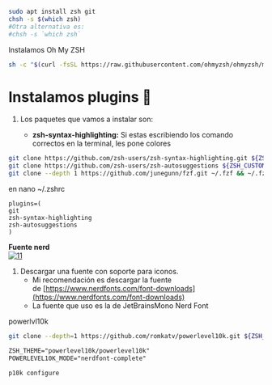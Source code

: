 ```sh
sudo apt install zsh git
chsh -s $(which zsh)
#Otra alternativa es:
#chsh -s `which zsh`

```

Instalamos Oh My ZSH
```sh
sh -c "$(curl -fsSL https://raw.githubusercontent.com/ohmyzsh/ohmyzsh/master/tools/install.sh)"
```

# Instalamos plugins 🔨

1. Los paquetes que vamos a instalar son:
    
    - **zsh-syntax-highlighting:** Si estas escribiendo los comando correctos en la terminal, les pone colores
```sh
git clone https://github.com/zsh-users/zsh-syntax-highlighting.git ${ZSH_CUSTOM:-~/.oh-my-zsh/custom}/plugins/zsh-syntax-highlighting
git clone https://github.com/zsh-users/zsh-autosuggestions ${ZSH_CUSTOM:-~/.oh-my-zsh/custom}/plugins/zsh-autosuggestions
git clone --depth 1 https://github.com/junegunn/fzf.git ~/.fzf && ~/.fzf/install
```
en nano ~/.zshrc

```.zshrc
plugins=(
git
zsh-syntax-highlighting
zsh-autosuggestions
)
```


**Fuente nerd**  
[![11](https://media2.dev.to/dynamic/image/width=800%2Cheight=%2Cfit=scale-down%2Cgravity=auto%2Cformat=auto/https%3A%2F%2Fdev-to-uploads.s3.amazonaws.com%2Fi%2Flhm015flg8geprwrpjd0.png)](https://media2.dev.to/dynamic/image/width=800%2Cheight=%2Cfit=scale-down%2Cgravity=auto%2Cformat=auto/https%3A%2F%2Fdev-to-uploads.s3.amazonaws.com%2Fi%2Flhm015flg8geprwrpjd0.png)

1. Descargar una fuente con soporte para iconos.
    - Mi recomendación es descargar la fuente de [https://www.nerdfonts.com/font-downloads](https://www.nerdfonts.com/font-downloads)
    - La fuente que uso es la de JetBrainsMono Nerd Font

powerlvl10k
```sh
git clone --depth=1 https://github.com/romkatv/powerlevel10k.git ${ZSH_CUSTOM:-$HOME/.oh-my-zsh/custom}/themes/powerlevel10k
```

```txt
ZSH_THEME="powerlevel10k/powerlevel10k"
POWERLEVEL10K_MODE="nerdfont-complete"
```

```sh
p10k configure
```

